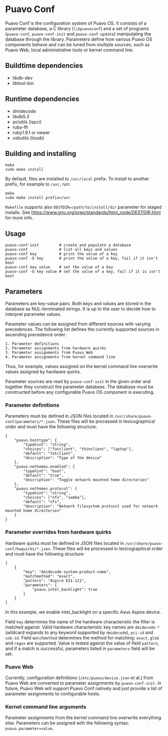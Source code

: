 # Puavo Conf

Puavo Conf is the configuration system of Puavo OS. It consists of a
parameter database, a C library (`libpuavoconf`) and a set of programs
(`puavo-conf`, `puavo-conf-init` and `puavo-conf-update`) manipulating
the database through the library. Parameters define how various Puavo
OS components behave and can be tuned from multiple sources, such as
Puavo Web, local administrative tools or kernel command line.

## Buildtime dependencies

- libdb-dev
- libtool-bin

## Runtime dependencies

- dmidecode
- libdb5.3
- pciutils (lspci)
- ruby-ffi
- ruby1.9.1 or newer
- usbutils (lsusb)

## Building and installing

    make
    sudo make install

By default, files are installed to `/usr/local` prefix. To install to another
prefix, for example to `/usr`, run:

    make
    sudo make install prefix=/usr

`Makefile` supports also `DESTDIR=/path/to/install/dir` parameter for
staged installs. See
https://www.gnu.org/prep/standards/html_node/DESTDIR.html for more info.

## Usage

    puavo-conf-init         # create and populate a database
    puavo-conf              # list all keys and values
    puavo-conf key          # print the value of a key
    puavo-conf -b key       # print the value of a key, fail if it isn't bool
    puavo-conf key value    # set the value of a key
    puavo-conf -b key value # set the value of a key, fail if it is isn't bool

## Parameters

Parameters are key-value pairs. Both keys and values are stored in the
database as NUL-terminated strings. It is up to the user to decide how
to interpret parameter values.

Parameter values can be assigned from different sources with varying
precedences. The following list defines the currently supported sources
in ascending precedence order:

    1. Parameter definitions
    2. Parameter assignments from hardware quirks
    3. Parameter assignments from Puavo Web
    4. Parameter assignments from kernel command line

Thus, for example, values assigned on the kernel command line overwrite
values assigned by hardware quirks.

Parameter sources are read by `puavo-conf-init` in the given order and
together they construct the parameter database. The database must be
constructed before any configurable Puavo OS component is executing.

### Parameter definitions

Parameters must be defined in JSON files located in
`/usr/share/puavo-conf/parameters/*.json`. These files will be processed
in lexicographical order and must have the following structure:

    {
        "puavo.hosttype": {
            "typehint": "string",
            "choices": ["fatclient", "thinclient", "laptop"],
            "default": "fatclient",
            "description": "Type of the device"
        },
        "puavo.nethomes.enabled": {
            "typehint": "bool",
            "default": "true",
            "description": "Toggle network mounted home directories"
        },
        "puavo.nethomes.protocol": {
            "typehint": "string",
            "choices": ["nfs", "samba"],
            "default": "nfs",
            "description": "Network filesystem protocol used for network mounted home directories"
        }
    }

### Parameter overrides from hardware quirks

Hardware quirks must be defined in JSON files located in
`/usr/share/puavo-conf/hwquirks/*.json`. These files will be processed
in lexicographical order and must have the following structure:

    [
        {
            "key": "dmidecode-system-product-name",
            "matchmethod": "exact",
            "pattern": "Aspire ES1-111",
            "parameters": {
                "puavo.intel_backlight": true
            }
        }
    ]

In this example, we enable intel_backlight on a specific Asus Aspire
device.

Field `key` determines the name of the hardware characteristic the
filter is matched against. Valid hardware characteristic key names are
`dmidecode-*` (wildcard expands to any keyword supported by
`dmidecode`), `pci-id` and `usb-id`. Field `matchmethod` determines
the method for matching: `exact`, `glob` and `regex` are
supported. Value is tested against the value of field `pattern`, and
if a match is successful, parameters listed in `parameters` field will
be set.

### Puavo Web

Currently, configuration definitions (`/etc/puavo/device.json` et al.)
from Puavo Web are converted to parameter assignments by
`puavo-conf-init`. In future, Puavo Web will support Puavo Conf
natively and just provide a list of parameter assignments to
configurable hosts.

### Kernel command line arguments

Parameter assignments from the kernel command line overwrite everything
else. Parameters can be assigned with the following syntax:
`puavo.parameter=value`.
